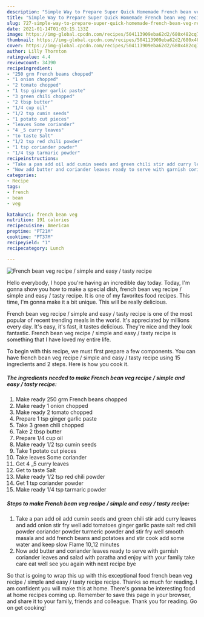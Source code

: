 ```yaml
---
description: "Simple Way to Prepare Super Quick Homemade French bean veg recipe / simple and easy / tasty recipe"
title: "Simple Way to Prepare Super Quick Homemade French bean veg recipe / simple and easy / tasty recipe"
slug: 727-simple-way-to-prepare-super-quick-homemade-french-bean-veg-recipe-simple-and-easy-tasty-recipe
date: 2021-01-14T01:03:15.133Z
image: https://img-global.cpcdn.com/recipes/504113909eba62d2/680x482cq70/french-bean-veg-recipe-simple-and-easy-tasty-recipe-recipe-main-photo.jpg
thumbnail: https://img-global.cpcdn.com/recipes/504113909eba62d2/680x482cq70/french-bean-veg-recipe-simple-and-easy-tasty-recipe-recipe-main-photo.jpg
cover: https://img-global.cpcdn.com/recipes/504113909eba62d2/680x482cq70/french-bean-veg-recipe-simple-and-easy-tasty-recipe-recipe-main-photo.jpg
author: Lilly Thornton
ratingvalue: 4.4
reviewcount: 34390
recipeingredient:
- "250 grm French beans chopped"
- "1 onion chopped"
- "2 tomato chopped"
- "1 tsp ginger garlic paste"
- "3 green chili chopped"
- "2 tbsp butter"
- "1/4 cup oil"
- "1/2 tsp cumin seeds"
- "1 potato cut pieces"
- "leaves Some coriander"
- "4 _5 curry leaves"
- "to taste Salt"
- "1/2 tsp red chili powder"
- "1 tsp coriander powder"
- "1/4 tsp tarmaric powder"
recipeinstructions:
- "Take a pan add oil add cumin seeds and green chili stir add curry leaves and add onion stir fry well add tomatoes ginger garlic paste salt red chili powder coriander powder turmeric powder and stir fry well smooth masala and add french beans and potatoes and stir cook add some water and keep slow Flame 10_12 minutes"
- "Now add butter and coriander leaves ready to serve with garnish coriander leaves and salad with paratha and enjoy with your family take care eat well see you again with next recipe bye"
categories:
- Recipe
tags:
- french
- bean
- veg

katakunci: french bean veg 
nutrition: 191 calories
recipecuisine: American
preptime: "PT21M"
cooktime: "PT37M"
recipeyield: "1"
recipecategory: Lunch

---
```



![French bean veg recipe / simple and easy / tasty recipe](https://img-global.cpcdn.com/recipes/504113909eba62d2/680x482cq70/french-bean-veg-recipe-simple-and-easy-tasty-recipe-recipe-main-photo.jpg)

Hello everybody, I hope you're having an incredible day today. Today, I'm gonna show you how to make a special dish, french bean veg recipe / simple and easy / tasty recipe. It is one of my favorites food recipes. This time, I'm gonna make it a bit unique. This will be really delicious.



French bean veg recipe / simple and easy / tasty recipe is one of the most popular of recent trending meals in the world. It's appreciated by millions every day. It's easy, it's fast, it tastes delicious. They're nice and they look fantastic. French bean veg recipe / simple and easy / tasty recipe is something that I have loved my entire life.


To begin with this recipe, we must first prepare a few components. You can have french bean veg recipe / simple and easy / tasty recipe using 15 ingredients and 2 steps. Here is how you cook it.

<!--inarticleads1-->

##### The ingredients needed to make French bean veg recipe / simple and easy / tasty recipe:

1. Make ready 250 grm French beans chopped
1. Make ready 1 onion chopped
1. Make ready 2 tomato chopped
1. Prepare 1 tsp ginger garlic paste
1. Take 3 green chili chopped
1. Take 2 tbsp butter
1. Prepare 1/4 cup oil
1. Make ready 1/2 tsp cumin seeds
1. Take 1 potato cut pieces
1. Take leaves Some coriander
1. Get 4 _5 curry leaves
1. Get to taste Salt
1. Make ready 1/2 tsp red chili powder
1. Get 1 tsp coriander powder
1. Make ready 1/4 tsp tarmaric powder




<!--inarticleads2-->

##### Steps to make French bean veg recipe / simple and easy / tasty recipe:

1. Take a pan add oil add cumin seeds and green chili stir add curry leaves and add onion stir fry well add tomatoes ginger garlic paste salt red chili powder coriander powder turmeric powder and stir fry well smooth masala and add french beans and potatoes and stir cook add some water and keep slow Flame 10_12 minutes
1. Now add butter and coriander leaves ready to serve with garnish coriander leaves and salad with paratha and enjoy with your family take care eat well see you again with next recipe bye




So that is going to wrap this up with this exceptional food french bean veg recipe / simple and easy / tasty recipe recipe. Thanks so much for reading. I am confident you will make this at home. There's gonna be interesting food at home recipes coming up. Remember to save this page in your browser, and share it to your family, friends and colleague. Thank you for reading. Go on get cooking!

